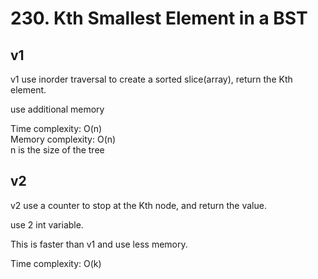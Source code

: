 # 230. Kth Smallest Element in a BST

## v1

v1 use inorder traversal to create a sorted slice(array), return the Kth element.

use additional memory

Time complexity: O(n)  
Memory complexity: O(n)  
n is the size of the tree

## v2

v2 use a counter to stop at the Kth node, and return the value.

use 2 int variable.

This is faster than v1 and use less memory.

Time complexity: O(k)
